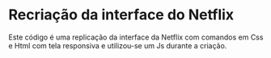 # Recriação da interface do Netflix
Este código é uma replicação da interface da Netflix com comandos em Css e Html com tela responsiva e utilizou-se um Js durante a criação.